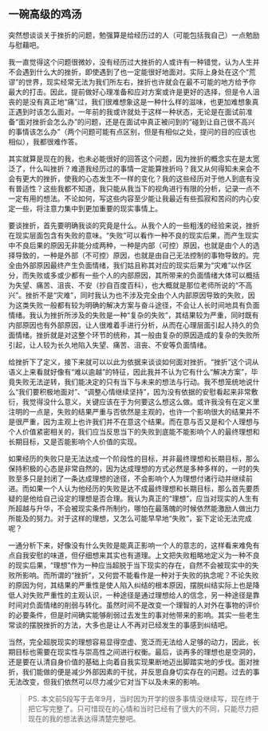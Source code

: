 ## 一碗高级的鸡汤

突然想谈谈关于挫折的问题，勉强算是给经历过的人（可能包括我自己）一点勉励与慰藉吧。

我一直觉得这个问题很微妙，没有经历过大挫折的人或许有一种错觉，认为人生并不会遇到什么大的挫折，即使遇到了也一定能很好地面对。实际上身处在这个“荒谬”的世界，现实经常无法为我们所左右，挫折也许就会在最不可能的地方给予你最大的打击。因此，提前做好心理准备和应对方案或许是更好的选择，但是令人沮丧的是没有真正地“痛”过，我们很难想象这是一种什么样的滋味，也更加难想象真正遇到时该怎么面对。一年前的我或许就处于这样一种状态，无论是在面试前准备“面对挫折会怎么办”的问题，还是在面试中真正被问到的“碰到让自己很不高兴的事情该怎么办”（两个问题可能有点区别，但是有相似之处，提问的目的应该也相似），我都很难作答。

其实就算是现在的我，也未必能很好的回答这个问题，因为挫折的概念实在是太宽泛了，什么叫挫折？难道我经历过的事情一定能算挫折吗？我又从何得知未来会不会有更大的挫折，使我的心态发生不一样的变化？我的这些经历对于他人到底有没有普适性？这些我都不知道，我只能从我当下的视角进行有限的分析，记录一点不一定有用的想法。不论如何，写这些内容至少能让我最近有些孤寂和苦闷的内心安定一些，将注意力集中到更加重要的现实事情上。

要谈挫折，首先要明确我谈的究竟是什么。从我个人的一些粗浅的经验来说，挫折在现实层面包含有失败的意味。“失败”可以看作一种不良的现实后果，而产生现实中不良后果的原因无非能分成两种，一种是内部（可控）原因，也就是由个人的选择导致的，一种是外部（不可控）原因，也就是由自己无法控制的事物导致的。完全由外部原因最终产生负面情绪，我们姑且称其对应的现实后果为“灾难”以作区分，而失败或多或少都有一些个人的内部原因，其所带来的负面情绪大体可以概括为失望、痛苦、沮丧、不安（抄自百度百科），也大概就是那位老师所说的“不高兴”。挫折不是“灾难”，同时我认为也不涉及完全由个人内部原因导致的失败，因为这类失败一般都有较为明确的解决方案与奋斗途径，不会让人长时间地具有负面情绪。我认为挫折所涉及的失败是一种“复杂的失败”，其结果较为严重，同时既有内部原因也有外部原因，让人很难着手进行分析，从而在心理层面引起人持久的负面情绪。挫折就是对这整个环节的统称，其一般由复杂的原因造成的复杂的失败所引起，让人较为长久地陷入失望、痛苦、沮丧、不安等负面情绪。

给挫折下了定义，接下来就可以以此为依据来谈谈如何面对挫折。“挫折”这个词从语义上来看就好像有“难以逾越”的特征，因此我并不认为它有什么“解决方案”，毕竟失败无法逆转，我们能决定的只有当下与未来的想法与行动。我不想笼统地说什么“我们要积极地面对”、“调整心情继续坚持”，因为没有依据的安慰看起来非常敷衍，我觉得没什么意义，关键应该在于为何要这么想这么做。或许我没有在定义里注明的一点是，失败的结果严重与否依然是主观的，也许一个影响很大的结果并不是很严重，因为主观上也许我们并不在意这个结果。而在意与否又是和个人理想与个人价值紧密相关的，我们应当反思当下的失败到底能不能影响个人的最终理想和长期目标，又是否能影响个人价值的实现。

如果经历的失败只是无法达成一个阶段性的目标，并非最终理想和长期目标，那么保持积极的心态是非常自然的，因为达成理想的方式必然是多种多样的，一时的失败至多只是封闭了一条达成理想的途径，不会影响个人为理想付诸行动并继续前进。而如果一个人认为他经历的失败是达不成最终理想和长期目标，那么首先要质疑的是他给自己设定的理想是否合理。我认为真正的“理想”，应当对现实的人生有所超越与升华，不会被现实条件所制约，哪怕在最落魄的时候依然能激励人做出力所能及的努力。对于这样的理想，又怎么可能早早地“失败”，妄下定论无法完成呢？

一通分析下来，好像没有什么失败是能真正影响一个人的意志的，这样看来难免有点自我安慰的味道，但仔细想来其实也有道理。上文把失败粗略地定义为一种不良的现实后果，“理想”作为一种应当超脱于当下现实的存在，自然不会被现实中的失败所影响。而所谓的“挫折”，又何尝不能看作是一种对于失败的执念呢？不论失败的原因为何，其结果的严重性是使人陷入纠结的根本原因，摆脱纠结实际上也是降低人对失败严重性的主观认识，一种途径是通过理想给人的信念，另一种途径是靠时间对负面情绪的削弱与转化。虽然时间不是改变一个理智的人对外在事物的评价的必要条件，但是时间确实能够削弱过去发生的事对他带来的影响。其实一些老生常谈的摆脱挫折的方法，大多也是让人不再对已经发生的事感到纠结吧。

当然，完全超脱现实的理想容易显得空虚、宽泛而无法给人足够的动力，因此，长期目标也需要在现实性与崇高性之间进行权衡。最后，谈再多的理想也是空洞的，还是要在认清自身价值的基础上向着自我实现果断地迈出脚踏实地的步伐。面对挫折，我们能做的便是减少外部因素的干扰，并反思自身切实存在的问题。过去的事无法改变，但我们依然可以尽力减少它对当下以及未来的影响。

> PS. 本文前5段写于去年9月，当时因为开学的很多事情没继续写，现在终于把它写完整了。只可惜现在的心情和当时已经有了很大的不同，只能尽力把现在的我的想法表达得清楚完整吧。